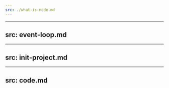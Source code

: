 ```yaml
---
src: ./what-is-node.md
---
```



---
src: event-loop.md
---


---
src: init-project.md
---


---
src: code.md
---
